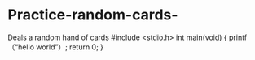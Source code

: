 # Practice-random-cards-
Deals a random hand of cards
#include <stdio.h>
int main(void)
{
  printf（“hello world”）;
  return 0;
  }
